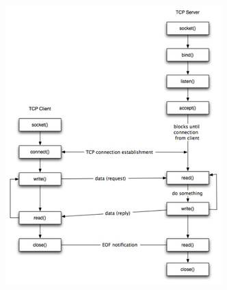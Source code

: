 ![alt text](https://github.com/Mr-S-Mirzoev/TechnoSphere/blob/task3-develop/Dependencies/tcp-connection.jpg)
